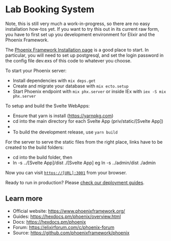 # Lab Booking System

Note, this is still very much a work-in-progress, so there are no easy installation how-tos yet.  If you want to try this out in its current raw form, you have to first set up you development environment for Elixir and the Phoenix Framework.

The [Phoenix Framework Installation page](https://hexdocs.pm/phoenix/installation.html) is a good place to start.
In particular, you will need to set up postgresql, and set the login password in the config file dev.exs of this code to whatever you choose.

To start your Phoenix server:

  * Install dependencies with `mix deps.get`
  * Create and migrate your database with `mix ecto.setup`
  * Start Phoenix endpoint with `mix phx.server` or inside IEx with `iex -S mix phx.server`

To setup and build the Svelte WebApps:

  * Ensure that yarn is install (https://yarnpkg.com) 
  * cd into the main directory for each Svelte App (priv/static/[Svelte App])
  * 
  * To build the development release, use `yarn build`

For the server to serve the static files from the right place, links have to be created to the build folders:
  * cd into the build folder, then
  * ln -s ../[Svelte App]/dist ./[Svelte App]  eg ln -s ../admin/dist ./admin

Now you can visit [`https://[URL]:3001`](https://[URL]:3001) from your browser.

Ready to run in production? Please [check our deployment guides](https://hexdocs.pm/phoenix/deployment.html).

## Learn more

  * Official website: https://www.phoenixframework.org/
  * Guides: https://hexdocs.pm/phoenix/overview.html
  * Docs: https://hexdocs.pm/phoenix
  * Forum: https://elixirforum.com/c/phoenix-forum
  * Source: https://github.com/phoenixframework/phoenix
